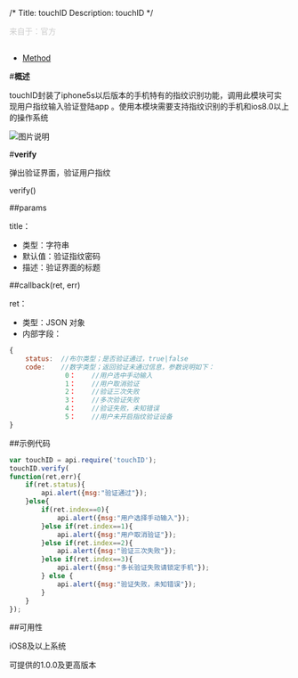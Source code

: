 /*
Title: touchID
Description: touchID
*/

<p style="color: #ccc; margin-bottom: 30px;">来自于：官方</p>

<ul id="tab" class="clearfix">
	<li class="active"><a href="#method-content">Method</a></li>
</ul>
<div id="method-content">

#**概述**

touchID封装了iphone5s以后版本的手机特有的指纹识别功能，调用此模块可实现用户指纹输入验证登陆app 。使用本模块需要支持指纹识别的手机和ios8.0以上的操作系统

![图片说明](/img/docImage/touchID.jpg)

#**verify**

弹出验证界面，验证用户指纹

verify()

##params

title：

- 类型：字符串
- 默认值：验证指纹密码
- 描述：验证界面的标题

##callback(ret, err)

ret：

- 类型：JSON 对象
- 内部字段：

```js
{
	status:  //布尔类型；是否验证通过，true|false
	code:    //数字类型；返回验证未通过信息，参数说明如下：
	          0：    //用户选中手动输入
              1：    //用户取消验证
              2：    //验证三次失败
              3：    //多次验证失败
              4：    //验证失败，未知错误
              5：    //用户未开启指纹验证设备
}
```

##示例代码

```js
var touchID = api.require('touchID');
touchID.verify(
function(ret,err){
	if(ret.status){
		api.alert({msg:"验证通过"});
	}else{
		if(ret.index==0){
			api.alert({msg:"用户选择手动输入"});
		}else if(ret.index==1){
			api.alert({msg:"用户取消验证"});
		}else if(ret.index==2){
			api.alert({msg:"验证三次失败"});
		}else if(ret.index==3){
			api.alert({msg:"多长验证失败请锁定手机"});
		} else {
			api.alert({msg:"验证失败，未知错误"});
        }
    }
});
```

##可用性

iOS8及以上系统

可提供的1.0.0及更高版本
